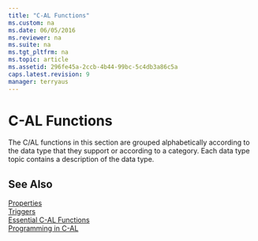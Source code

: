 ```yaml
---
title: "C-AL Functions"
ms.custom: na
ms.date: 06/05/2016
ms.reviewer: na
ms.suite: na
ms.tgt_pltfrm: na
ms.topic: article
ms.assetid: 296fe45a-2ccb-4b44-99bc-5c4db3a86c5a
caps.latest.revision: 9
manager: terryaus
---
```

# C-AL Functions
The C\/AL functions in this section are grouped alphabetically according to the data type that they support or according to a category. Each data type topic contains a description of the data type.  
  
## See Also  
 [Properties](Properties.md)   
 [Triggers](Triggers.md)   
 [Essential C\-AL Functions](Essential-C-AL-Functions.md)   
 [Programming in C\-AL](Programming-in-C-AL.md)